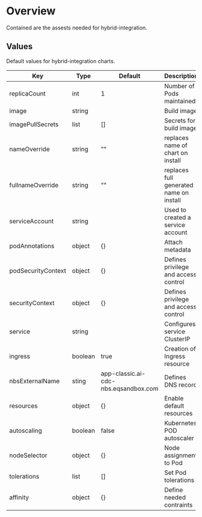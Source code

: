 # Overview

Contained are the assests needed for hybrid-integration.

## Values

Default values for hybrid-integration charts.

| Key | Type | Default | Description |
| -------------- | -------------- | -------------- | -------------- |
| replicaCount | int | 1 | Number of Pods maintained |
| image | string |  | Build image  |
| imagePullSecrets | list | [] | Secrets for build image |
| nameOverride | string | "" | replaces name of chart on install |
| fullnameOverride | string | "" | replaces full generated name on install |
| serviceAccount | string |  | Used to created a service account |
| podAnnotations | object | {} | Attach metadata |
| podSecurityContext | object | {} | Defines privilege and access control |
| securityContext | object | {} | Defines privilege and access control |
| service | string |  | Configures service ClusterIP |
| ingress | boolean | true | Creation of Ingress resource |
| nbsExternalName | sting | app-classic.ai-cdc-nbs.eqsandbox.com | Defines DNS record |
| resources | object | {} | Enable default resources |
| autoscaling | boolean | false | Kubernetes POD autoscaler |
| nodeSelector | object | {} | Node assignment to Pod |
| tolerations | list | [] | Set Pod tolerations |
| affinity | object | {} | Define needed contraints |
